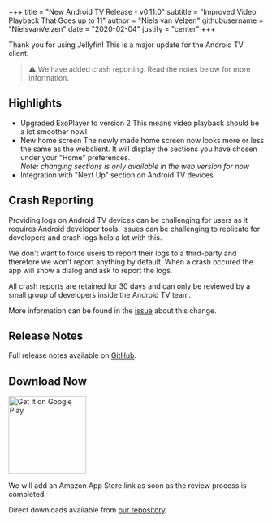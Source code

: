 +++
title = "New Android TV Release - v0.11.0"
subtitle = "Improved Video Playback That Goes up to 11"
author = "Niels van Velzen"
githubusername = "NielsvanVelzen"
date = "2020-02-04"
justify = "center"
+++

Thank you for using Jellyfin! This is a major update for the Android TV client.

<!--more-->

> ⚠️
  We have added crash reporting. Read the notes below for more information.

## Highlights
 - Upgraded ExoPlayer to version 2
   This means video playback should be a lot smoother now!
 - New home screen
   The newly made home screen now looks more or less the same as the webclient. It will display the sections you have chosen under your "Home" preferences.  
   *Note: changing sections is only available in the web version for now*
 - Integration with "Next Up" section on Android TV devices

## Crash Reporting

Providing logs on Android TV devices can be challenging for users as it requires Android developer tools. Issues can be challenging to replicate for developers and crash logs help a lot with this.

We don't want to force users to report their logs to a third-party and therefore we won't report anything by default. When a crash occured the app will show a dialog and ask to report the logs.

All crash reports are retained for 30 days and can only be reviewed by a small group of developers inside the Android TV team.

More information can be found in the [issue](https://github.com/jellyfin/jellyfin-androidtv/issues/193) about this change.

## Release Notes
Full release notes available on [GitHub](https://github.com/jellyfin/jellyfin-androidtv/releases/tag/v0.11.0).

## Download Now

<a class="NoLinkLook" href='https://play.google.com/store/apps/details?id=org.jellyfin.androidtv&utm_source=blog&pcampaignid=pcampaignidMKT-Other-global-all-co-prtnr-py-PartBadge-Mar2515-1'><img width="153" alt='Get it on Google Play' src='https://play.google.com/intl/en_us/badges/static/images/badges/en_badge_web_generic.png'/></a>

We will add an Amazon App Store link as soon as the review process is completed.

Direct downloads available from [our repository](https://repo.jellyfin.org/releases/client/androidtv/).

